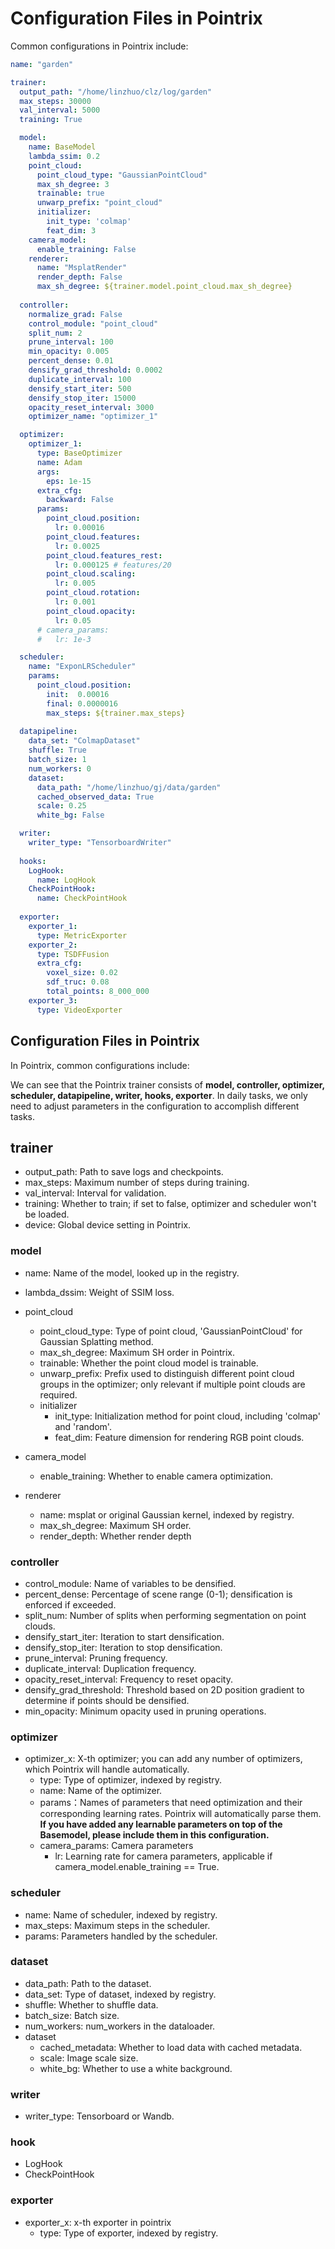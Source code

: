# Configuration Files in Pointrix

Common configurations in Pointrix include:


```yaml
name: "garden"

trainer:
  output_path: "/home/linzhuo/clz/log/garden"
  max_steps: 30000
  val_interval: 5000
  training: True

  model:
    name: BaseModel
    lambda_ssim: 0.2
    point_cloud:
      point_cloud_type: "GaussianPointCloud"  
      max_sh_degree: 3
      trainable: true
      unwarp_prefix: "point_cloud"
      initializer:
        init_type: 'colmap'
        feat_dim: 3
    camera_model:
      enable_training: False
    renderer:
      name: "MsplatRender"
      render_depth: False
      max_sh_degree: ${trainer.model.point_cloud.max_sh_degree}
  
  controller:
    normalize_grad: False
    control_module: "point_cloud"
    split_num: 2
    prune_interval: 100
    min_opacity: 0.005
    percent_dense: 0.01
    densify_grad_threshold: 0.0002
    duplicate_interval: 100
    densify_start_iter: 500
    densify_stop_iter: 15000
    opacity_reset_interval: 3000
    optimizer_name: "optimizer_1"

  optimizer:
    optimizer_1:
      type: BaseOptimizer
      name: Adam
      args:
        eps: 1e-15
      extra_cfg:
        backward: False
      params:
        point_cloud.position:
          lr: 0.00016
        point_cloud.features:
          lr: 0.0025
        point_cloud.features_rest:
          lr: 0.000125 # features/20
        point_cloud.scaling:
          lr: 0.005
        point_cloud.rotation:
          lr: 0.001
        point_cloud.opacity:
          lr: 0.05
      # camera_params:
      #   lr: 1e-3

  scheduler:
    name: "ExponLRScheduler"
    params:
      point_cloud.position:
        init:  0.00016
        final: 0.0000016
        max_steps: ${trainer.max_steps}
  
  datapipeline:
    data_set: "ColmapDataset"
    shuffle: True
    batch_size: 1
    num_workers: 0
    dataset:
      data_path: "/home/linzhuo/gj/data/garden"
      cached_observed_data: True
      scale: 0.25
      white_bg: False

  writer:
    writer_type: "TensorboardWriter"
  
  hooks:
    LogHook:
      name: LogHook
    CheckPointHook:
      name: CheckPointHook
  
  exporter:
    exporter_1:
      type: MetricExporter
    exporter_2:
      type: TSDFFusion
      extra_cfg:
        voxel_size: 0.02
        sdf_truc: 0.08
        total_points: 8_000_000
    exporter_3:
      type: VideoExporter
```

## Configuration Files in Pointrix

In Pointrix, common configurations include:

We can see that the Pointrix trainer consists of **model, controller, optimizer, scheduler, datapipeline, writer, hooks, exporter**. In daily tasks, we only need to adjust parameters in the configuration to accomplish different tasks.

## trainer
- output_path: Path to save logs and checkpoints.
- max_steps: Maximum number of steps during training.
- val_interval: Interval for validation.
- training: Whether to train; if set to false, optimizer and scheduler won't be loaded.
- device: Global device setting in Pointrix.

### model
- name: Name of the model, looked up in the registry.
- lambda_dssim: Weight of SSIM loss.
- point_cloud
  - point_cloud_type: Type of point cloud, 'GaussianPointCloud' for Gaussian Splatting method.
  - max_sh_degree: Maximum SH order in Pointrix.
  - trainable: Whether the point cloud model is trainable.
  - unwarp_prefix: Prefix used to distinguish different point cloud groups in the optimizer; only relevant if multiple point clouds are required.
  - initializer
      - init_type: Initialization method for point cloud, including 'colmap' and 'random'.
      - feat_dim: Feature dimension for rendering RGB point clouds.
- camera_model
  - enable_training: Whether to enable camera optimization.

- renderer
  - name: msplat or original Gaussian kernel, indexed by registry.
  - max_sh_degree: Maximum SH order.
  - render_depth: Whether render depth

### controller
- control_module: Name of variables to be densified.
- percent_dense: Percentage of scene range (0-1); densification is enforced if exceeded.
- split_num: Number of splits when performing segmentation on point clouds.
- densify_start_iter: Iteration to start densification.
- densify_stop_iter: Iteration to stop densification.
- prune_interval: Pruning frequency.
- duplicate_interval: Duplication frequency.
- opacity_reset_interval: Frequency to reset opacity.
- densify_grad_threshold: Threshold based on 2D position gradient to determine if points should be densified.
- min_opacity: Minimum opacity used in pruning operations.

### optimizer
- optimizer_x: X-th optimizer; you can add any number of optimizers, which Pointrix will handle automatically.
    - type: Type of optimizer, indexed by registry.
    - name: Name of the optimizer.
    - params：Names of parameters that need optimization and their corresponding learning rates. Pointrix will automatically parse them. **If you have added any learnable parameters on top of the Basemodel, please include them in this configuration.**
    - camera_params: Camera parameters
        - lr: Learning rate for camera parameters, applicable if camera_model.enable_training == True.

### scheduler
- name: Name of scheduler, indexed by registry.
- max_steps: Maximum steps in the scheduler.
- params: Parameters handled by the scheduler.

### dataset
- data_path: Path to the dataset.
- data_set: Type of dataset, indexed by registry.
- shuffle: Whether to shuffle data.
- batch_size: Batch size.
- num_workers: num_workers in the dataloader.
- dataset
  - cached_metadata: Whether to load data with cached metadata.
  - scale: Image scale size.
  - white_bg: Whether to use a white background.

### writer
- writer_type: Tensorboard or Wandb.

### hook
- LogHook
- CheckPointHook

### exporter
- exporter_x: x-th exporter in pointrix
  - type: Type of exporter, indexed by registry.